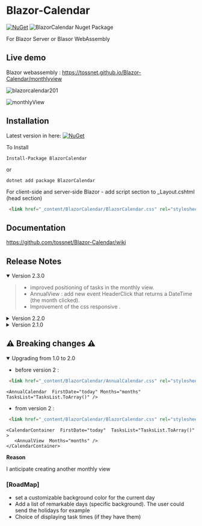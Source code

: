 # Blazor-Calendar
[![NuGet](https://img.shields.io/nuget/v/BlazorCalendar.svg)](https://www.nuget.org/packages/BlazorCalendar/)  ![BlazorCalendar Nuget Package](https://img.shields.io/nuget/dt/BlazorCalendar)

For Blazor Server or Blasor WebAssembly

## Live demo
Blazor webassembly : https://tossnet.github.io/Blazor-Calendar/monthlyview

![blazorcalendar201](https://user-images.githubusercontent.com/3845786/158783479-35e614fe-fcca-4162-8e64-b5b33338251d.gif)

![monthlyView](https://user-images.githubusercontent.com/3845786/159467420-8140bf09-b24b-4880-91a2-036c9824336a.gif)


## Installation
Latest version in here: [![NuGet](https://img.shields.io/nuget/v/BlazorCalendar.svg)](https://www.nuget.org/packages/BlazorCalendar/) 

To Install

```
Install-Package BlazorCalendar
```
or
```
dotnet add package BlazorCalendar
```
For client-side and server-side Blazor - add script section to _Layout.cshtml (head section)

```html
 <link href="_content/BlazorCalendar/BlazorCalendar.css" rel="stylesheet" />
```

## Documentation
https://github.com/tossnet/Blazor-Calendar/wiki



## <a name="ReleaseNotes"></a>Release Notes

<details open="open"><summary>Version 2.3.0</summary>
    
>- improved positioning of tasks in the monthly view.
>- AnnualView : add new event HeaderClick that returns a DateTime (the month clicked).
>- Improvement of the css responsive .
</details>

<details><summary>Version 2.2.0</summary>
    
>- fix bug.
>- added the NotBeDraggable property.
</details>

<details><summary>Version 2.1.0</summary>
    
>- css style improvement.
>- Addition of hatching in the cells at the end of the month.
>- Add a new view called MonthlyView.
</details>

## ⚠️ Breaking changes ⚠️

<details open="open"><summary>Upgrading from 1.0 to 2.0</summary>

* before version 2 :
```html
 <link href="_content/BlazorCalendar/AnnualCalendar.css" rel="stylesheet" />
```

```razor
<AnnualCalendar  FirstDate="today" Months="months"  TasksList="TasksList.ToArray()" />
```

* from version 2 :
```html
 <link href="_content/BlazorCalendar/BlazorCalendar.css" rel="stylesheet" />
```

```razor
<CalendarContainer  FirstDate="today"  TasksList="TasksList.ToArray()" >
   <AnnualView  Months="months" />
</CalendarContainer>
```
   **Reason**
  
  I anticipate creating another monthly view 
</details>


### [RoadMap]

* set a customizable background color for the current day
* Add a list of remarkable days (specific background). The user could send the holidays for example
* Choice of displaying task times (if they have them)

